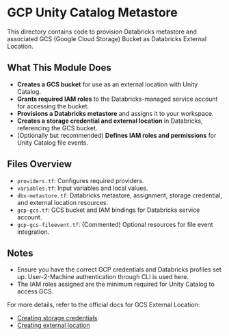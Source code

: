 # GCP Unity Catalog Metastore


This directory contains code to provision Databricks metastore and associated GCS (Google Cloud Storage) Bucket as Databricks External Location.

## What This Module Does

- **Creates a GCS bucket** for use as an external location with Unity Catalog.
- **Grants required IAM roles** to the Databricks-managed service account for accessing the bucket.
- **Provisions a Databricks metastore** and assigns it to your workspace.
- **Creates a storage credential and external location** in Databricks, referencing the GCS bucket.
- (Optionally but recommended) **Defines IAM roles and permissions** for Unity Catalog file events.

## Files Overview

- `providers.tf`: Configures required providers.
- `variables.tf`: Input variables and local values.
- `dbx-metastore.tf`: Databricks metastore, assignment, storage credential, and external location resources.
- `gcp-gcs.tf`: GCS bucket and IAM bindings for Databricks service account.
- `gcp-gcs-fileevent.tf`: (Commented) Optional resources for file event integration.

## Notes

- Ensure you have the correct GCP credentials and Databricks profiles set up. User-2-Machine authentication through CLI is used here.
- The IAM roles assigned are the minimum required for Unity Catalog to access GCS.

For more details, refer to the official docs for GCS External Location:
- [Creating storage credentials](https://docs.databricks.com/gcp/en/connect/unity-catalog/cloud-storage/storage-credentials).
- [Creating external location](https://docs.databricks.com/gcp/en/connect/unity-catalog/cloud-storage/external-locations)
